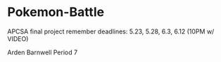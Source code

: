 # Pokemon-Battle
APCSA final project remember deadlines: 5.23, 5.28, 6.3, 6.12 (10PM w/ VIDEO)

Arden Barnwell Period 7 
